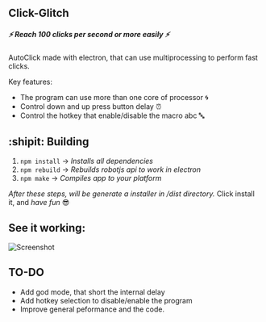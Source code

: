 ## Click-Glitch 
##### :zap: Reach 100 clicks per second or more easily :zap: #####
AutoClick made with electron, that can use multiprocessing to perform fast clicks.

Key features: 
  * The program can use more than one core of processor                  :cyclone:
  * Control down and up press button delay               :alarm_clock:
  * Control the hotkey that enable/disable the macro abc :abc:

## :shipit: **Building**
1. `npm install` -> *Installs all dependencies*
2. `npm rebuild` -> *Rebuilds robotjs api to work in electron*
3. `npm make`    -> *Compiles app to your platform*

*After these steps, will be generate a installer in /dist directory.*
Click install it, and *have fun* :sunglasses:
## See it working:
![Screenshot](https://i.ibb.co/y4DJ3BV/screen-capture.png)

## TO-DO
  * Add god mode, that short the internal delay 
  * Add hotkey selection to disable/enable the program
  * Improve general peformance and the code.
